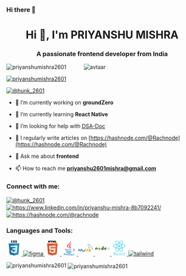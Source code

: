 ### Hi there 👋

<!--
**Priyanshumishra2601/Priyanshumishra2601** is a ✨ _special_ ✨ repository because its `README.md` (this file) appears on your GitHub profile.

Here are some ideas to get you started:

- 🔭 I’m currently working on ...
- 🌱 I’m currently learning ...
- 👯 I’m looking to collaborate on ...
- 🤔 I’m looking for help with ...
- 💬 Ask me about ...
- 📫 How to reach me: ...
- 😄 Pronouns: ...
- ⚡ Fun fact: ...
-->
<h1 align="center">Hi 👋, I'm PRIYANSHU MISHRA</h1>
<h3 align="center">A passionate frontend developer from India</h3>

<img
  align="right"
  width="300"
  border-radius="200px" box-shadow="2px 4px 45px #303233"
  src="https://avatars.githubusercontent.com/u/116107882?v=4"
  alt="avtaar"
/>

<p align="left"> <img src="https://komarev.com/ghpvc/?username=priyanshumishra2601&label=Profile%20views&color=0e75b6&style=flat" alt="priyanshumishra2601" /> </p>

<p align="left"> <a href="https://github.com/ryo-ma/github-profile-trophy"><img src="https://github-profile-trophy.vercel.app/?username=priyanshumishra2601" alt="priyanshumishra2601" /></a> </p>

<p align="left"> <a href="https://twitter.com/@hunk_2601" target="blank"><img src="https://img.shields.io/twitter/follow/@hunk_2601?logo=twitter&style=for-the-badge" alt="@hunk_2601" /></a> </p>

- 🔭 I’m currently working on **groundZero**

- 🌱 I’m currently learning **React Native**

- 🤝 I’m looking for help with [DSA-Doc](https://dsa-doc.netlify.app/#Data_Structures_&_Algorithms)

- 📝 I regularly write articles on [https://hashnode.com/@Rachnode](https://hashnode.com/@Rachnode)

- 💬 Ask me about **frontend**

- 📫 How to reach me **priyanshu2601mishra@gmail.com**

<h3 align="left">Connect with me:</h3>
<p align="left">
<a href="https://twitter.com/@hunk_2601" target="blank"><img align="center" src="https://raw.githubusercontent.com/rahuldkjain/github-profile-readme-generator/master/src/images/icons/Social/twitter.svg" alt="@hunk_2601" height="30" width="40" /></a>
<a href="https://linkedin.com/in/https://www.linkedin.com/in/priyanshu-mishra-8b7092241/" target="blank"><img align="center" src="https://raw.githubusercontent.com/rahuldkjain/github-profile-readme-generator/master/src/images/icons/Social/linked-in-alt.svg" alt="https://www.linkedin.com/in/priyanshu-mishra-8b7092241/" height="30" width="40" /></a>
<a href="https://hashnode.com/https://hashnode.com/@rachnode" target="blank"><img align="center" src="https://raw.githubusercontent.com/rahuldkjain/github-profile-readme-generator/master/src/images/icons/Social/hashnode.svg" alt="https://hashnode.com/@rachnode" height="30" width="40" /></a>
</p>

<h3 align="left">Languages and Tools:</h3>
<p align="left"> <a href="https://www.w3schools.com/css/" target="_blank" rel="noreferrer"> <img src="https://raw.githubusercontent.com/devicons/devicon/master/icons/css3/css3-original-wordmark.svg" alt="css3" width="40" height="40"/> </a> <a href="https://www.figma.com/" target="_blank" rel="noreferrer"> <img src="https://www.vectorlogo.zone/logos/figma/figma-icon.svg" alt="figma" width="40" height="40"/> </a> <a href="https://www.w3.org/html/" target="_blank" rel="noreferrer"> <img src="https://raw.githubusercontent.com/devicons/devicon/master/icons/html5/html5-original-wordmark.svg" alt="html5" width="40" height="40"/> </a> <a href="https://www.java.com" target="_blank" rel="noreferrer"> <img src="https://raw.githubusercontent.com/devicons/devicon/master/icons/java/java-original.svg" alt="java" width="40" height="40"/> </a> <a href="https://www.mysql.com/" target="_blank" rel="noreferrer"> <img src="https://raw.githubusercontent.com/devicons/devicon/master/icons/mysql/mysql-original-wordmark.svg" alt="mysql" width="40" height="40"/> </a> <a href="https://nodejs.org" target="_blank" rel="noreferrer"> <img src="https://raw.githubusercontent.com/devicons/devicon/master/icons/nodejs/nodejs-original-wordmark.svg" alt="nodejs" width="40" height="40"/> </a> <a href="https://reactjs.org/" target="_blank" rel="noreferrer"> <img src="https://raw.githubusercontent.com/devicons/devicon/master/icons/react/react-original-wordmark.svg" alt="react" width="40" height="40"/> </a> <a href="https://tailwindcss.com/" target="_blank" rel="noreferrer"> <img src="https://www.vectorlogo.zone/logos/tailwindcss/tailwindcss-icon.svg" alt="tailwind" width="40" height="40"/> </a> </p>

<p><img align="left" src="https://github-readme-stats.vercel.app/api/top-langs?username=priyanshumishra2601&show_icons=true&locale=en&layout=compact" alt="priyanshumishra2601" /></p>

<p>&nbsp;<img align="center" src="https://github-readme-stats.vercel.app/api?username=priyanshumishra2601&show_icons=true&locale=en" alt="priyanshumishra2601" /></p>

